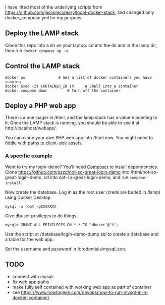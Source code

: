 I have lifted most of the underlying scripts from https://github.com/jasonmccreary/local-docker-stack, and changed only docker_compose.yml for my purpoes.

## Deploy the LAMP stack

Clone this repo into a dir on your laptop. cd into the dir and in the lamp dir, then run `docker compose up -d`.

## Control the LAMP stack

```
docker ps				# Get a list of docker containers you have running
docker exec -it CONTAINER_ID sh		# Shell into a container
docker compose down			# Turn off the container
```


## Deploy a PHP web app

There is a one-pager in /html, and the lamp stack has a volume pointing to it. Once the LAMP stack is running, you should be able to see it at http://localhost/webapp/.

You can clone your own PHP web app into /html now. You might need to fiddle with paths to client-side assets. 

### A specific example 

Want to try my login-demo? You'll need [Composer](http://getcomposer.org) to install dependencies. Clone https://github.com/pzzd/not-so-great-login-demo into /html/not-so-great-login-demo, cd into not-so-great-login-demo, and run `composer install`.

Now create the database. Log in as the root user (creds are buried in /lamp) using Docker Desktop.
```
mysql -u root -pXXXXXXX
```
Give dbuser privileges to do things.
```
mysql> GRANT ALL PRIVILEGES ON *.* TO 'dbuser'@'%';
```

Use the script at /database/login-demo-dump.sql to create a database and a table for the web app.

Set the username and password in /credentials/mysql.json.

## TODO
- connect with mysqli
- fix web app paths
- make fully self contained with working web app as part of container
- see https://www.howtogeek.com/devops/how-to-run-mysql-in-a-docker-container/ 

